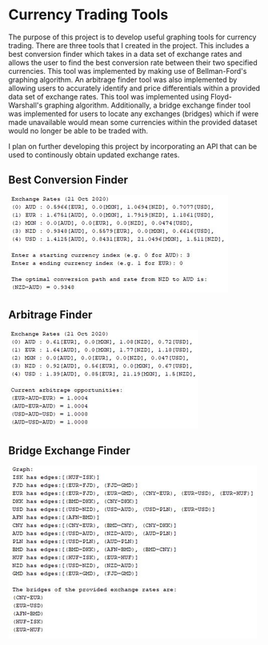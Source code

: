 # Currency Trading Tools

The purpose of this project is to develop useful graphing tools for currency trading. There are three tools that I created in the project. This includes a best conversion finder
which takes in a data set of exchange rates and allows the user to find the best conversion rate between their two specified currencies. This tool was implemented by making use
of Bellman-Ford's graphing algorithm. An arbitrage finder tool was also implemented by allowing users to accurately identify and price differentials within a provided data
set of exchange rates. This tool was implemented using Floyd-Warshall's graphing algorithm. Additionally, a bridge exchange finder tool was implemented for users to locate any
exchanges (bridges) which if were made unavailable would mean some currencies within the provided dataset would no longer be able to be traded with.

I plan on further developing this project by incorporating an API that can be used to continously obtain updated exchange rates.

## Best Conversion Finder
<img src="outputexamples/BestConversionExample.JPG">

## Arbitrage Finder
<img src="outputexamples/ArbitrageExample.JPG">

## Bridge Exchange Finder
<img src="outputexamples/BridgeFinderExample.JPG">
